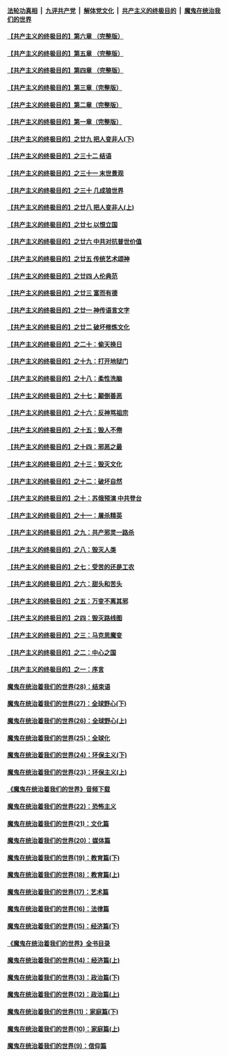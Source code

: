 ####  [法轮功真相](../../../../basic/blob/master/README.md?t=05282131) &nbsp;|&nbsp; [九评共产党](../../../../9ping.md/blob/master/README.md?t=05282131) &nbsp;|&nbsp; [解体党文化](../../../../jtdwh.md/blob/master/README.md?t=05282131)  &nbsp;|&nbsp; [共产主义的终极目的](../../../../gczydzjmd.md/blob/master/README.md?t=05282131) &nbsp;|&nbsp; [魔鬼在统治我们的世界](../../../../mgztzwmdsj.md/blob/master/README.md?t=05282131) 

#### [【共产主义的终极目的】第六章 （完整版）](../pages/nsc422/n11428913.md?t=05282131) 

#### [【共产主义的终极目的】第五章 （完整版）](../pages/nsc422/n11428912.md?t=05282131) 

#### [【共产主义的终极目的】第四章 （完整版）](../pages/nsc422/n11428907.md?t=05282131) 

#### [【共产主义的终极目的】第三章（完整版）](../pages/nsc422/n11428848.md?t=05282131) 

#### [【共产主义的终极目的】第二章（完整版）](../pages/nsc422/n11428831.md?t=05282131) 

#### [【共产主义的终极目的】第一章（完整版）](../pages/nsc422/n11417651.md?t=05282131) 

#### [【共产主义的终极目的】之廿九 把人变非人(下)](../pages/nsc422/n11344140.md?t=05282131) 

#### [【共产主义的终极目的】之三十二 结语](../pages/nsc422/n11360535.md?t=05282131) 

#### [【共产主义的终极目的】之三十一 末世景观](../pages/nsc422/n11351129.md?t=05282131) 

#### [【共产主义的终极目的】之三十 几成狼世界](../pages/nsc422/n11348280.md?t=05282131) 

#### [【共产主义的终极目的】之廿八 把人变非人(上)](../pages/nsc422/n11340492.md?t=05282131) 

#### [【共产主义的终极目的】之廿七 以恨立国](../pages/nsc422/n11336944.md?t=05282131) 

#### [【共产主义的终极目的】之廿六 中共对抗普世价值](../pages/nsc422/n11324785.md?t=05282131) 

#### [【共产主义的终极目的】之廿五 传统艺术颂神](../pages/nsc422/n11296396.md?t=05282131) 

#### [【共产主义的终极目的】之廿四 人伦典范](../pages/nsc422/n11296397.md?t=05282131) 

#### [【共产主义的终极目的】之廿三 富而有德](../pages/nsc422/n11283598.md?t=05282131) 

#### [【共产主义的终极目的】之廿一 神传语言文字](../pages/nsc422/n11263265.md?t=05282131) 

#### [【共产主义的终极目的】之廿二 破坏修炼文化](../pages/nsc422/n11245728.md?t=05282131) 

#### [【共产主义的终极目的】之二十：偷天换日](../pages/nsc422/n11238846.md?t=05282131) 

#### [【共产主义的终极目的】之十九：打开地狱门](../pages/nsc422/n11206376.md?t=05282131) 

#### [【共产主义的终极目的】之十八：柔性洗脑](../pages/nsc422/n11199994.md?t=05282131) 

#### [【共产主义的终极目的】之十七：颠倒善恶](../pages/nsc422/n11179782.md?t=05282131) 

#### [【共产主义的终极目的】之十六：反神骂祖宗](../pages/nsc422/n11166798.md?t=05282131) 

#### [【共产主义的终极目的】之十五：毁人不倦](../pages/nsc422/n11166792.md?t=05282131) 

#### [【共产主义的终极目的】之十四：邪恶之最](../pages/nsc422/n11150249.md?t=05282131) 

#### [【共产主义的终极目的】之十三：毁灭文化](../pages/nsc422/n11135227.md?t=05282131) 

#### [【共产主义的终极目的】之十二：破坏自然](../pages/nsc422/n11135214.md?t=05282131) 

#### [【共产主义的终极目的】之十：苏俄预演 中共登台](../pages/nsc422/n11118424.md?t=05282131) 

#### [【共产主义的终极目的】之十一：屠杀精英](../pages/nsc422/n11118442.md?t=05282131) 

#### [【共产主义的终极目的】之九：共产邪灵一路杀](../pages/nsc422/n11114139.md?t=05282131) 

#### [【共产主义的终极目的】之八：毁灭人类](../pages/nsc422/n11108503.md?t=05282131) 

#### [【共产主义的终极目的】之七：受苦的还是工农](../pages/nsc422/n11101809.md?t=05282131) 

#### [【共产主义的终极目的】之六：甜头和苦头](../pages/nsc422/n11096971.md?t=05282131) 

#### [【共产主义的终极目的】之五：万变不离其邪](../pages/nsc422/n11091285.md?t=05282131) 

#### [【共产主义的终极目的】之四：毁灭路线图](../pages/nsc422/n11086284.md?t=05282131) 

#### [【共产主义的终极目的】之三：马克思魔变](../pages/nsc422/n11061941.md?t=05282131) 

#### [【共产主义的终极目的】之二：中心之国](../pages/nsc422/n11047728.md?t=05282131) 

#### [【共产主义的终极目的】之一：序言](../pages/nsc422/n11086077.md?t=05282131) 

#### [魔鬼在统治着我们的世界(28)：结束语](../pages/nsc422/n10936246.md?t=05282131) 

#### [魔鬼在统治着我们的世界(27)：全球野心(下)](../pages/nsc422/n10928319.md?t=05282131) 

#### [魔鬼在统治着我们的世界(26)：全球野心(上)](../pages/nsc422/n10900318.md?t=05282131) 

#### [魔鬼在统治着我们的世界(25)：全球化](../pages/nsc422/n10788205.md?t=05282131) 

#### [魔鬼在统治着我们的世界(24)：环保主义(下)](../pages/nsc422/n10695307.md?t=05282131) 

#### [魔鬼在统治着我们的世界(23)：环保主义(上)](../pages/nsc422/n10688613.md?t=05282131) 

#### [《魔鬼在统治着我们的世界》音频下载](../pages/nsc422/n10635553.md?t=05282131) 

#### [魔鬼在统治着我们的世界(22)：恐怖主义](../pages/nsc422/n10614727.md?t=05282131) 

#### [魔鬼在统治着我们的世界(21)：文化篇](../pages/nsc422/n10597706.md?t=05282131) 

#### [魔鬼在统治着我们的世界(20)：媒体篇](../pages/nsc422/n10586579.md?t=05282131) 

#### [魔鬼在统治着我们的世界(19)：教育篇(下)](../pages/nsc422/n10564808.md?t=05282131) 

#### [魔鬼在统治着我们的世界(18)：教育篇(上)](../pages/nsc422/n10526970.md?t=05282131) 

#### [魔鬼在统治着我们的世界(17)：艺术篇](../pages/nsc422/n10499093.md?t=05282131) 

#### [魔鬼在统治着我们的世界(16)：法律篇](../pages/nsc422/n10485969.md?t=05282131) 

#### [魔鬼在统治着我们的世界(15)：经济篇(下)](../pages/nsc422/n10469975.md?t=05282131) 

#### [《魔鬼在统治着我们的世界》全书目录](../pages/nsc422/n10464261.md?t=05282131) 

#### [魔鬼在统治着我们的世界(14)：经济篇(上)](../pages/nsc422/n10457370.md?t=05282131) 

#### [魔鬼在统治着我们的世界(13)：政治篇(下)](../pages/nsc422/n10448270.md?t=05282131) 

#### [魔鬼在统治着我们的世界(12)：政治篇(上)](../pages/nsc422/n10444576.md?t=05282131) 

#### [魔鬼在统治着我们的世界(11)：家庭篇(下)](../pages/nsc422/n10440961.md?t=05282131) 

#### [魔鬼在统治着我们的世界(10)：家庭篇(上)](../pages/nsc422/n10435448.md?t=05282131) 

#### [魔鬼在统治着我们的世界(9)：信仰篇](../pages/nsc422/n10432159.md?t=05282131) 

